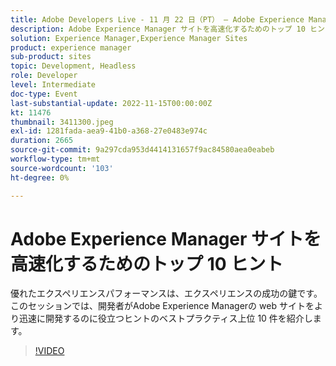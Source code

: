 ```yaml
---
title: Adobe Developers Live - 11 月 22 日（PT） – Adobe Experience Manager サイトを高速化するためのトップ 10 ヒント
description: Adobe Experience Manager サイトを高速化するためのトップ 10 ヒント優れたエクスペリエンスパフォーマンスは、エクスペリエンスを成功させる上で重要です。 このセッションでは、開発者がAdobe Experience Managerの web サイトをより迅速に開発するのに役立つヒントのベストプラクティス上位 10 件を紹介します。
solution: Experience Manager,Experience Manager Sites
product: experience manager
sub-product: sites
topic: Development, Headless
role: Developer
level: Intermediate
doc-type: Event
last-substantial-update: 2022-11-15T00:00:00Z
kt: 11476
thumbnail: 3411300.jpeg
exl-id: 1281fada-aea9-41b0-a368-27e0483e974c
duration: 2665
source-git-commit: 9a297cda953d4414131657f9ac84580aea0eabeb
workflow-type: tm+mt
source-wordcount: '103'
ht-degree: 0%

---
```


# Adobe Experience Manager サイトを高速化するためのトップ 10 ヒント

優れたエクスペリエンスパフォーマンスは、エクスペリエンスの成功の鍵です。 このセッションでは、開発者がAdobe Experience Managerの web サイトをより迅速に開発するのに役立つヒントのベストプラクティス上位 10 件を紹介します。

>[!VIDEO](https://video.tv.adobe.com/v/3457176/?quality=12&learn=on&captions=jpn)

